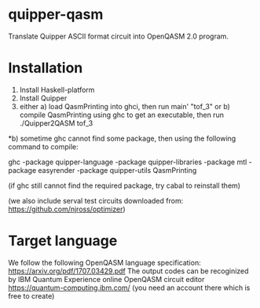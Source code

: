 # quipper-qasm
Translate Quipper ASCII format circuit into OpenQASM 2.0 program.

# Installation
1. Install Haskell-platform
2. Install Quipper
3. either a) load QasmPrinting into ghci, then run main' "tof_3"
   or b) compile QasmPrinting using ghc to get an executable, then run ./Quipper2QASM tof_3

*b) sometime ghc cannot find some package, then using the following command to compile:

ghc -package quipper-language -package quipper-libraries -package mtl -package easyrender -package quipper-utils QasmPrinting

(if ghc still cannot find the required package, try cabal to reinstall them)

(we also include serval test circuits downloaded from: https://github.com/njross/optimizer)

# Target language
We follow the following OpenQASM language specification:
https://arxiv.org/pdf/1707.03429.pdf
The output codes can be recoginized by IBM Quantum Experience online OpenQASM circuit editor https://quantum-computing.ibm.com/ (you need an account there which is free to create)
